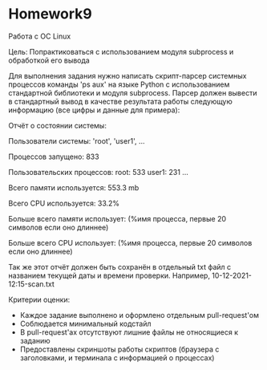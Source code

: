 # Homework9

Работа с ОС Linux

Цель:
Попрактиковаться с использованием модуля subprocess и обработкой его вывода

Для выполнения задания нужно написать скрипт-парсер системных процессов команды 'ps aux' на языке Python с использованием стандартной библиотеки и модуля subprocess. Парсер должен вывести в стандартный вывод в качестве результата работы следующую информацию (все цифры и данные для примера):

Отчёт о состоянии системы: 

Пользователи системы: 'root', 'user1', ... 

Процессов запущено: 833

Пользовательских процессов: root: 533 user1: 231 ...

Всего памяти используется: 553.3 mb 

Всего CPU используется: 33.2% 

Больше всего памяти использует: (%имя процесса, первые 20 символов если оно длиннее) 

Больше всего CPU использует: (%имя процесса, первые 20 символов если оно длиннее)

Так же этот отчёт должен быть сохранён в отдельный txt файл с названием текущей даты и времени проверки. Например, 10-12-2021-12:15-scan.txt

Критерии оценки:
- Каждое задание выполнено и оформлено отдельным pull-request'ом
- Соблюдается минимальный кодстайл
- В pull-request'aх отсутствуют лишние файлы не относящиеся к заданию
- Предоставлены скриншоты работы скриптов (браузера с заголовками, и терминала с информацией о процессах)
